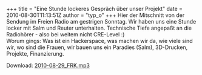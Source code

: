 +++
title = "Eine Stunde lockeres Gespräch über unser Projekt"
date = 2010-08-30T11:13:51Z
author = "typ_o"
+++
Hier der Mitschnitt von der Sendung im Freien Radio am gestrigen
Sonntag. Wir haben uns eine Stunde locker mit Salm und Reuter
unterhalten. Technische Tiefe angepaßt an die Radiohörer - also bei
weitem nicht CRE-Level :)  
Worum gings: Was ist ein Hackerspace, was machen wir da, wie viele sind
wir, wo sind die Frauen, wir bauen uns ein Paradies (Salm), 3D-Drucken,
Projekte, Finanzierung.  
  

  

  
Download:
[2010-08-29\_FRK.mp3](uploads/2010-08-29_FRK.mp3 "2010-08-29_FRK.mp3")
